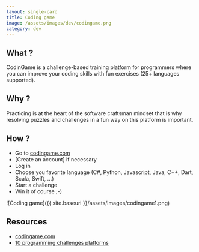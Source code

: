 ```yaml
---
layout: single-card
title: Coding game
image: /assets/images/dev/codingame.png
category: dev
---
```



## What ?
CodinGame is a challenge-based training platform for programmers where you can improve your coding skills with fun exercises (25+ languages supported).

## Why ?
Practicing is at the heart of the software craftsman mindset that is why resolving puzzles and challenges in a fun way on this platform is important.  

## How ?
* Go to [codingame.com](https://www.codingame.com)
* [Create an account] if necessary
* Log in
* Choose you favorite language (C#, Python, Javascript, Java, C++, Dart, Scala, Swift, ...)
* Start a challenge
* Win it of course ;-)

![Coding game]({{ site.baseurl }}/assets/images/codingame1.png)

## Resources
* [codingame.com](https://www.codingame.com)
* [10 programming challenges platforms](https://programmingzen.com/10-programming-challenges-sites/)

